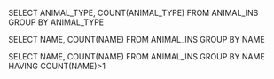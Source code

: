 SELECT ANIMAL_TYPE, COUNT(ANIMAL_TYPE) FROM ANIMAL_INS GROUP BY ANIMAL_TYPE



SELECT NAME, COUNT(NAME) FROM ANIMAL_INS GROUP BY NAME



SELECT NAME, COUNT(NAME) FROM ANIMAL_INS GROUP BY NAME HAVING COUNT(NAME)>1
